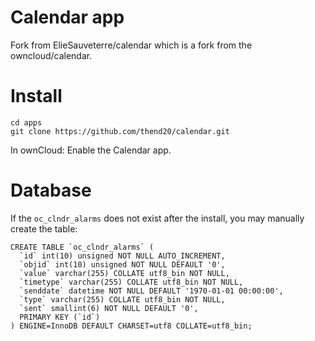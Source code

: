 Calendar app
============
Fork from ElieSauveterre/calendar which is a fork from the owncloud/calendar.

Install
=======
```
cd apps
git clone https://github.com/thend20/calendar.git
```

In ownCloud:
Enable the Calendar app.

Database
========
If the `oc_clndr_alarms` does not exist after the install, you may manually create the table:

```
CREATE TABLE `oc_clndr_alarms` (
  `id` int(10) unsigned NOT NULL AUTO_INCREMENT,
  `objid` int(10) unsigned NOT NULL DEFAULT '0',
  `value` varchar(255) COLLATE utf8_bin NOT NULL,
  `timetype` varchar(255) COLLATE utf8_bin NOT NULL,
  `senddate` datetime NOT NULL DEFAULT '1970-01-01 00:00:00',
  `type` varchar(255) COLLATE utf8_bin NOT NULL,
  `sent` smallint(6) NOT NULL DEFAULT '0',
  PRIMARY KEY (`id`)
) ENGINE=InnoDB DEFAULT CHARSET=utf8 COLLATE=utf8_bin;
```
